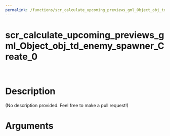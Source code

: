 ```yaml
---
permalink: /functions/scr_calculate_upcoming_previews_gml_Object_obj_td_enemy_spawner_Create_0
---
```

# scr_calculate_upcoming_previews_gml_Object_obj_td_enemy_spawner_Create_0  
&nbsp;  
# Description  
(No description provided. Feel free to make a pull request!) 
&nbsp;  
# Arguments


